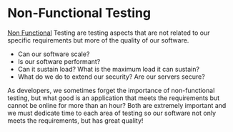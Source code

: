 # Non-Functional Testing

[Non Functional](http://en.wikipedia.org/wiki/Non-functional_testing) Testing are testing aspects that are not related to our specific requirements but more of the quality of our software. 

* Can our software scale? 
* Is our software performant?
* Can it sustain load? What is the maximum load it can sustain? 
* What do we do to extend our security? Are our servers secure?

As developers, we sometimes forget the importance of non-functional testing, but what good is an application that meets the requirements but cannot be online for more than an hour? Both are extremely important and we must dedicate time to each area of testing so our software not only meets the requirements, but has great quality!

